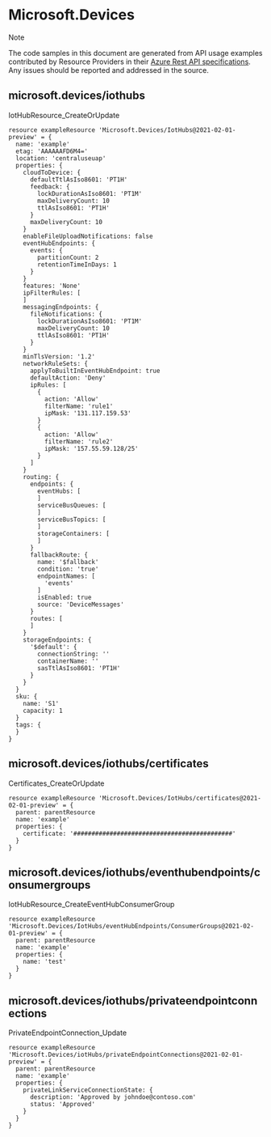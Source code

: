 # Microsoft.Devices
  
> [!NOTE]
> The code samples in this document are generated from API usage examples contributed by Resource Providers in their [Azure Rest API specifications](https://github.com/Azure/azure-rest-api-specs). Any issues should be reported and addressed in the source.


## microsoft.devices/iothubs

IotHubResource_CreateOrUpdate
```bicep
resource exampleResource 'Microsoft.Devices/IotHubs@2021-02-01-preview' = {
  name: 'example'
  etag: 'AAAAAAFD6M4='
  location: 'centraluseuap'
  properties: {
    cloudToDevice: {
      defaultTtlAsIso8601: 'PT1H'
      feedback: {
        lockDurationAsIso8601: 'PT1M'
        maxDeliveryCount: 10
        ttlAsIso8601: 'PT1H'
      }
      maxDeliveryCount: 10
    }
    enableFileUploadNotifications: false
    eventHubEndpoints: {
      events: {
        partitionCount: 2
        retentionTimeInDays: 1
      }
    }
    features: 'None'
    ipFilterRules: [
    ]
    messagingEndpoints: {
      fileNotifications: {
        lockDurationAsIso8601: 'PT1M'
        maxDeliveryCount: 10
        ttlAsIso8601: 'PT1H'
      }
    }
    minTlsVersion: '1.2'
    networkRuleSets: {
      applyToBuiltInEventHubEndpoint: true
      defaultAction: 'Deny'
      ipRules: [
        {
          action: 'Allow'
          filterName: 'rule1'
          ipMask: '131.117.159.53'
        }
        {
          action: 'Allow'
          filterName: 'rule2'
          ipMask: '157.55.59.128/25'
        }
      ]
    }
    routing: {
      endpoints: {
        eventHubs: [
        ]
        serviceBusQueues: [
        ]
        serviceBusTopics: [
        ]
        storageContainers: [
        ]
      }
      fallbackRoute: {
        name: '$fallback'
        condition: 'true'
        endpointNames: [
          'events'
        ]
        isEnabled: true
        source: 'DeviceMessages'
      }
      routes: [
      ]
    }
    storageEndpoints: {
      '$default': {
        connectionString: ''
        containerName: ''
        sasTtlAsIso8601: 'PT1H'
      }
    }
  }
  sku: {
    name: 'S1'
    capacity: 1
  }
  tags: {
  }
}
```

## microsoft.devices/iothubs/certificates

Certificates_CreateOrUpdate
```bicep
resource exampleResource 'Microsoft.Devices/IotHubs/certificates@2021-02-01-preview' = {
  parent: parentResource 
  name: 'example'
  properties: {
    certificate: '############################################'
  }
}
```

## microsoft.devices/iothubs/eventhubendpoints/consumergroups

IotHubResource_CreateEventHubConsumerGroup
```bicep
resource exampleResource 'Microsoft.Devices/IotHubs/eventHubEndpoints/ConsumerGroups@2021-02-01-preview' = {
  parent: parentResource 
  name: 'example'
  properties: {
    name: 'test'
  }
}
```

## microsoft.devices/iothubs/privateendpointconnections

PrivateEndpointConnection_Update
```bicep
resource exampleResource 'Microsoft.Devices/iotHubs/privateEndpointConnections@2021-02-01-preview' = {
  parent: parentResource 
  name: 'example'
  properties: {
    privateLinkServiceConnectionState: {
      description: 'Approved by johndoe@contoso.com'
      status: 'Approved'
    }
  }
}
```
